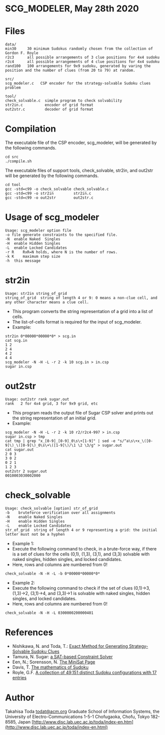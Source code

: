 # SCG_MODELER, May 28th 2020

# Files
```
data/
min30     30 minimum Sudokus randomly chosen from the collection of Gordon F. Royle
r2c3      all possible arrangements of 3 clue positions for 4x4 sudoku
r2c4      all possible arrangements of 4 clue positions for 4x4 sudoku
rand100   100 arrangements for 9x9 sudoku, generated by varing the position and the number of clues (from 20 to 79) at random.

src/
scg_modeler.c   CSP encoder for the strategy-solvable Sudoku clues problem

tool/
check_solvable.c  simple program to check solvability
str2in.c          encoder of grid format
out2str.c         decoder of grid format
```

# Compilation
The executable file of the CSP encoder, scg_modeler, will be generated by the following commands.
```
cd src
./compile.sh
```

The executable files of support tools, check_solvable, str2in, and out2str will be generated by the following commands. 
```
cd tool
gcc -std=c99 -o check_solvable check_solvable.c
gcc -std=c99 -o str2in         str2in.c
gcc -std=c99 -o out2str        out2str.c
```
# Usage of scg_modeler
```
Usage: scg_modeler option file
-o file	generate constraints to the specified file.
-N	enable Naked  Singles
-H	enable Hidden Singles
-L	enable Locked Candidates
-r R	RxR=N holds, where N is the number of rows.
-k K	maximum step size
-h	this message
```

# str2in
```
Usage: str2in string_of_grid
string_of_grid  string of length 4 or 9: 0 means a non-clue cell, and any other character means a clue cell.
```
- This program converts the string representation of a grid into a list of cells.
- The list-of-cells format is required for the input of scg_modeler.
- Example:
```
str2in 0*00000*00000*0* > scg.in
cat scg.in
1 2
2 4
4 2
4 4
scg_modeler -N -H -L -r 2 -k 10 scg.in > in.csp
sugar in.csp
```

# out2str
```
Usage: out2str rank sugar.out
rank   2 for 4x4 grid, 3 for 9x9 grid, etc
```

- This program reads the output file of Sugar CSP solver and prints out the string representation of an initial grid.
- Example:
```
scg_modeler -N -H -L -r 2 -k 10 r2/r2c4-997 > in.csp
sugar in.csp > tmp
cat tmp | grep "x_[0-9]_[0-9]_0\s\+[1-9]" | sed -e "s/^a\s\+x_\([0-9]\)_\([0-9]\)_0\s\+\([1-9]\)/\1 \2 \3/g" > sugar.out
cat sugar.out
2 0 3
3 0 2
0 2 1
1 2 3
out2str 2 sugar.out
0010003030002000
```

# check_solvable
```
Usage: check_solvable [option] str_of_grid
-b    bruteforce verification over all assignments
-N    enable Naked Singles
-H    enable Hidden Singles
-L    enable Locked Candidates
str_of_grid  string of length 4 or 9 representing a grid: the initial letter must not be a hyphen
```

- Example 1:
- Execute the following command to check, in a brute-force way, if there is a set of clues for the cells (0,1), (1,3), (3,1), and (3,3) solvable with naked singles, hidden singles, and locked candidates.
- Here, rows and columns are numbered from 0!
```
check_solvable -N -H -L -b 0*00000*00000*0*
```

- Example 2:
- Execute the following command to check if the set of clues (0,1)->3, (1,3)->2, (3,1)->4, and (3,3)->1 is solvable with naked singles, hidden singles, and locked candidates.
- Here, rows and columns are numbered from 0!
```
check_solvable -N -H -L 0300000200000401
```

# References
- Nishikawa, N. and Toda, T.: [Exact Method for Generating Strategy-Solvable Sudoku Clues](https://doi.org/10.3390/a13070171)
- Tamura, N. Sugar: [a SAT-based Constraint Solver](http://bach.istc.kobe-u.ac.jp/sugar)
- Een, N.; Sorensson, N. [The MiniSat Page](http://minisat.se/)
- Davis, T. [The mathematics of Sudoku](http://www.geometer.org/mathcircles/sudoku.pdf)
- Royle, G.F. [A collection of 49,151 distinct Sudoku configurations with 17 entries](https://staffhome.ecm.uwa.edu.au/~00013890/sudokumin.php)

# Author
Takahisa Toda <todat@acm.org>
Graduate School of Information Systems, the University of Electro-Communications
1-5-1 Chofugaoka, Chofu, Tokyo 182-8585, Japan
[http://www.disc.lab.uec.ac.jp/toda/index-en.htm](http://www.disc.lab.uec.ac.jp/toda/index-en.html)

